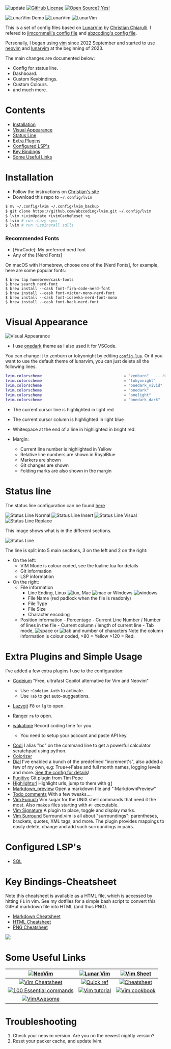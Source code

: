 <!-- Shields -->
<!-- {{{1 -->

![update](https://img.shields.io/badge/status-updating-brightgreen.svg)
[![GitHub License](https://img.shields.io/github/license/hydraallen/lvim)](https://github.com/Hydraallenl/lvim/blob/master/LICENSE)
[![Open Source? Yes!](https://badgen.net/badge/Open%20Source%20%3F/Yes%21/blue?icon=github)](https://github.com/Hydraallen/lvim)

<!-- }}}1 -->

<!-- Main Image -->
<!-- {{{1 -->
![LunarVim Demo](./media/lunarvim_logo_dark.png)
![LunarVim](./media/demo_screen_1.jpeg)
![LunarVim](./media/demo_screen_2.jpeg)

<!-- }}}1 -->

<!-- Introduction -->
<!-- {{{1 -->

This is a set of config files based on [LunarVim](https://github.com/ChristianChiarulli/LunarVim) by [Christian Chiarulli](https://twitter.com/intent/follow?screen_name=chrisatmachine). I refered to [jimcornmell's config file](https://github.com/jimcornmell/lvim) and [abzcoding's config file](https://github.com/abzcoding/lvim).

Personally, I began using [vim](https://www.vim.org/) since 2022 September and started to use [neovim](https://neovim.io/) and [lunarvim](https://www.lunarvim.org/) at the beginning of 2023.


The main changes are documented below:

- Config for status line.
- Dashboard.
- Custom Keybindings.
- Custom Colours.
- and much more.


<!-- }}}1 -->

# Contents

<!-- {{{1 -->

- [Installation](#installation)
- [Visual Appearance](#visual-appearance)
- [Status Line](#status-line)
- [Extra Plugins](#extra-plugins)
- [Configured LSP's](#configures-lsp's)
- [Key Bindings](#key-bindings-cheatsheet)
- [Some Useful Links](#some-useful-links)

<!-- }}}1 -->

# Installation

<!-- {{{1 -->

- Follow the instructions on [Christian's site](https://github.com/ChristianChiarulli/LunarVim)
- Download this repo to `~/.config/lvim`

```bash
$ mv ~/.config/lvim ~/.config/lvim_backup
$ git clone https://github.com/abzcoding/lvim.git ~/.config/lvim
$ lvim +LvimUpdate +LvimCacheReset +q
$ lvim # run :Lazy sync
$ lvim # run :LspInstall sqlls
```

### Recommended Fonts

- [FiraCode]: My preferred nerd font
- Any of the [Nerd Fonts]

On macOS with Homebrew, choose one of the [Nerd Fonts],
for example, here are some popular fonts:

```shell
$ brew tap homebrew/cask-fonts
$ brew search nerd-font
$ brew install --cask font-fira-code-nerd-font
$ brew install --cask font-victor-mono-nerd-font
$ brew install --cask font-iosevka-nerd-font-mono
$ brew install --cask font-hack-nerd-font
```

<!-- }}}1 -->

# Visual Appearance

<!-- {{{1 -->

![Visual Appearance](./media/visual_appearance.png)

- I use [onedark](https://github.com/olimorris/onedarkpro.nvim) theme as I also used it for VSCode.

You can change it to zenburn or tokyonight by editing [`config.lua`](https://github.com/Hydraallen/lvim/blob/main/config.lua). Or if you want to use the default theme of lunarvim, you can just delete all the following lines.

```lua
lvim.colorscheme                                  	= "zenburn"   -- https://github.com/jnurmine/Zenburn
lvim.colorscheme                                  	= "tokyonight"
lvim.colorscheme                                    = "onedark_vivid"   -- https://github.com/olimorris/onedarkpro.nvim
lvim.colorscheme                                    = "onedark"
lvim.colorscheme                                    = "onelight"
lvim.colorscheme                                    = "onedark_dark"
```

- The current cursor line is highlighted in light red
- The current cursor column is highlighted in light blue
- Whitespace at the end of a line in highlighted in bright red.
- Margin:
  - Current line number is highlighted in Yellow
  - Relative line numbers are shown in RoyalBlue
  - Markers are shown
  - Git changes are shown
  - Folding marks are also shown in the margin

  <!-- }}}1 -->

# Status line

<!-- {{{1 -->

The status line configuration can be found [here](https://github.com/Hydraallen/lvim/blob/main/lua/user/lualine.lua)

![Status Line Normal](./media/status_line_normal.png)
![Status Line Insert](./media/status_line_insert.png)
![Status Line Visual](./media/status_line_visual.png)
![Status Line Replace](./media/status_line_replace.png)

This image shows what is in the different sections.

![Status Line](./media/status_line.png)

The line is split into 5 main sections, 3 on the left and 2 on the right:

- On the left:
  - VIM Mode is colour coded, see the lualine.lua for details
  - Git information
  - LSP information
- On the right:
  - File information
    - Line Ending, Linux ![tux](./media/tux.png), Mac ![mac](./media/mac.png) or Windows ![windows](./media/win.png)
    - File Name (red padlock when the file is readonly)
    - File Type
    - File Size
    - Character encoding
  - Position information - Percentage - Current Line Number / Number of lines in the file - Current column / length of current line - Tab mode, ![space](./media/space.png) or ![tab](./media/tab.png) and number of characters
  Note the column information is colour coded, >80 = Yellow >120 = Red.
  <!-- }}}1 -->

# Extra Plugins and Simple Usage

<!-- {{{1 -->

I've added a few extra plugins I use to the configuration:

+ [Codeium](https://github.com/Exafunction/codeium.vim) "Free, ultrafast Copilot alternative for Vim and Neovim"
  + Use `:Codeium Auth` to activate.
  + Use `Tab` to get auto-suggestions.


+ [Lazygit](https://github.com/kdheepak/lazygit.nvim) <kbd>F8</kbd> or `lg` to open.
+ [Ranger](https://github.com/kevinhwang91/rnvimr) `ra` to open.
+ [wakatime](https://wakatime.com/plugins) Record coding time for you.
  + You need to setup your account and paste API key.

- [Codi](https://github.com/metakirby5/codi.vim) I alias "bc" on the command line to get a powerful calculator scratchpad using python.
- [Colorizer](https://github.com/norcalli/nvim-colorizer.lua)
- [Dial](https://github.com/monaqa/dial.nvim) I've enabled a bunch of the predefined "increment's", also added a few of my own, e.g: True<->False and full month names, logging levels and more.  [See the config for details](lua/user/dial.lua)I
- [Fugitive](https://github.com/tpope/vim-fugitive) Git plugin from Tim Pope
- [Highlighturl](https://github.com/itchyny/vim-highlighturl) Highlight urls, jump to them with <kbd>g</kbd><kbd>j</kbd>
- [Markdown_preview](https://github.com/iamcco/markdown-preview.nvim) Open a markdown file and ":MarkdownPreview"
- [Todo comments](https://github.com/folke/todo-comments.nvim) With a few tweaks....
- [Vim Eunuch](https://github.com/tpope/vim-eunuch) Vim sugar for the UNIX shell commands that need it the most.  Also makes files starting with `#!` executable.
- [Vim Signature](https://github.com/kshenoy/vim-signature) A plugin to place, toggle and display marks.
- [Vim Surround](https://github.com/tpope/vim-surround) Surround.vim is all about "surroundings": parentheses, brackets, quotes, XML tags, and more. The plugin provides mappings to easily delete, change and add such surroundings in pairs.

<!-- }}}1 -->

# Configured LSP's

<!-- {{{1 -->

- [SQL](https://github.com/nanotee/sqls.nvim)

<!-- }}}1 -->

# Key Bindings-Cheatsheet

<!-- {{{1 -->

Note this cheatsheet is available as a HTML file, which is accessed by hitting <kbd>F1</kbd> in vim.
See my dotfiles for a simple bash script to convert this GitHut markdown file into HTML (and thus PNG).

- [Markdown Cheatsheet](cheatsheet.md)
- [HTML Cheatsheet](cheatsheet.html)
- [PNG Cheatsheet](./media/cheatsheet.png)

![](./media/cheatsheet.png)

<!-- }}}1 -->

# Some Useful Links

<!-- {{{1 -->

|                             [![NeoVim](https://img.shields.io/badge/NeoVim-website-red)](https://neovim.io)                             | [![Lunar Vim](https://img.shields.io/badge/Lunar%20Vim-website-red)](https://github.com/ChristianChiarulli/LunarVim) |             [![Vim Sheet](https://img.shields.io/badge/Vim%20Sheet-website-red)](http://vimsheet.com)             |
| :-------------------------------------------------------------------------------------------------------------------------------------: | :------------------------------------------------------------------------------------------------------------------: | :---------------------------------------------------------------------------------------------------------------: |
|           [![Vim Cheatsheet](https://img.shields.io/badge/Vim%20CheatSheet.wtf-website-red)](https://www.cheatsheet.wtf/vim/)           |  [![Quick ref](https://img.shields.io/badge/Quick%20Ref-website-red)](http://tnerual.eriogerg.free.fr/vimqrc.html)   |  [![Cheatsheet](https://img.shields.io/badge/Cheatsheet-website-red)](https://paulgorman.org/technical/vim.html)  |
| [![100 Essential commands](https://img.shields.io/badge/100%20Essential%20Commands-website-red)](https://catswhocode.com/vim-commands/) |         [![Vim tutorial](https://img.shields.io/badge/Vim%20Tutorial-website-red)](https://www.openvim.com/)         | [![Vim cookbook](https://img.shields.io/badge/Vim%20Cookbook-website-red)](http://www.oualline.com/vim-cook.html) |
|                      [![VimAwesome](https://img.shields.io/badge/VimAwesome-website-red)](https://vimawesome.com)                       |                                                        &nbsp;                                                        |                                                      &nbsp;                                                       |

<!-- }}}1 -->



# Troubleshooting

1. Check your neovim version. Are you on the newest nightly version?
2. Reset your packer cache, and update lvim.
